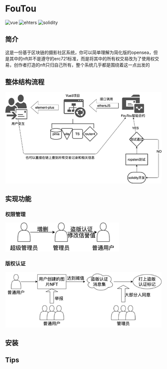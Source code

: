 # FouTou
![vue](https://img.shields.io/badge/%40vue-3.2.25-green?style=for-the-badge&logo=appveyor) ![ehters](https://img.shields.io/badge/%40ethers-5.6.9-brightgreen?style=for-the-badge&logo=appveyor) ![solidity](https://img.shields.io/badge/%40solidity-%5E0.8.7-blue?style=for-the-badge&logo=appveyor)
## 简介
这是一份基于区块链的摄影社区系统，你可以简单理解为简化版的opensea，但是其中的nft并不是遵守的erc721标准，而是将其中的所有权交易改为了使用权交易，创作者打造的nft只归自己所有，整个系统几乎都是围绕着这一点出发的
## 整体结构流程
![总体设计](./draw/总体设计.png)
## 实现功能
### 权限管理
![权限管理](./draw/auth.png)
### 版权认证
![版权认证](./draw/copyright.png)
## 安装

## Tips

